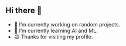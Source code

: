 ## Hi there 👋

- 🔭 I’m currently working on random projects.
- 🌱 I’m currently learning AI and ML.
- 😄 Thanks for visiting my profile.
